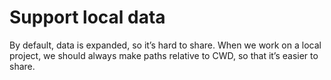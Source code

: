 # Support local data

By default, data is expanded, so it’s hard to share. When we work on a local project, we should always make paths
relative to CWD, so that it’s easier to share.
